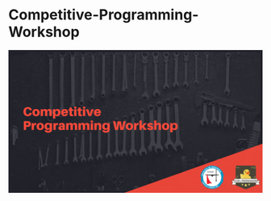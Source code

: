 # Competitive-Programming-Workshop
![](https://github.com/NinoRataDeCMasMas/Competitive-Programming-Workshop/blob/master/CompetitiveProgrammingWorkshop.png)
      

